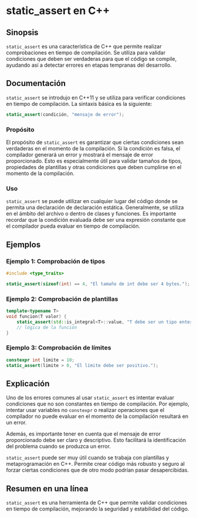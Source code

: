 <!--
Meta Description: # static_assert en C++ ## Sinopsis `static_assert` es una característica de C++ que permite realizar comprobaciones en tiempo de compilación. Se utili...
Meta Keywords: static_assert, que, compilación, condiciones, ser
-->

# static_assert en C++

## Sinopsis
`static_assert` es una característica de C++ que permite realizar comprobaciones en tiempo de compilación. Se utiliza para validar condiciones que deben ser verdaderas para que el código se compile, ayudando así a detectar errores en etapas tempranas del desarrollo.

## Documentación
`static_assert` se introdujo en C++11 y se utiliza para verificar condiciones en tiempo de compilación. La sintaxis básica es la siguiente:

```cpp
static_assert(condición, "mensaje de error");
```

### Propósito
El propósito de `static_assert` es garantizar que ciertas condiciones sean verdaderas en el momento de la compilación. Si la condición es falsa, el compilador generará un error y mostrará el mensaje de error proporcionado. Esto es especialmente útil para validar tamaños de tipos, propiedades de plantillas y otras condiciones que deben cumplirse en el momento de la compilación.

### Uso
`static_assert` se puede utilizar en cualquier lugar del código donde se permita una declaración de declaración estática. Generalmente, se utiliza en el ámbito del archivo o dentro de clases y funciones. Es importante recordar que la condición evaluada debe ser una expresión constante que el compilador pueda evaluar en tiempo de compilación.

## Ejemplos

### Ejemplo 1: Comprobación de tipos
```cpp
#include <type_traits>

static_assert(sizeof(int) == 4, "El tamaño de int debe ser 4 bytes.");
```

### Ejemplo 2: Comprobación de plantillas
```cpp
template<typename T>
void funcion(T valor) {
    static_assert(std::is_integral<T>::value, "T debe ser un tipo entero.");
    // lógica de la función
}
```

### Ejemplo 3: Comprobación de límites
```cpp
constexpr int limite = 10;
static_assert(limite > 0, "El límite debe ser positivo.");
```

## Explicación
Uno de los errores comunes al usar `static_assert` es intentar evaluar condiciones que no son constantes en tiempo de compilación. Por ejemplo, intentar usar variables no `constexpr` o realizar operaciones que el compilador no puede evaluar en el momento de la compilación resultará en un error.

Además, es importante tener en cuenta que el mensaje de error proporcionado debe ser claro y descriptivo. Esto facilitará la identificación del problema cuando se produzca un error.

`static_assert` puede ser muy útil cuando se trabaja con plantillas y metaprogramación en C++. Permite crear código más robusto y seguro al forzar ciertas condiciones que de otro modo podrían pasar desapercibidas.

## Resumen en una línea
`static_assert` es una herramienta de C++ que permite validar condiciones en tiempo de compilación, mejorando la seguridad y estabilidad del código.